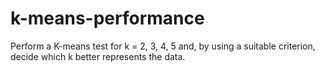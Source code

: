 # k-means-performance
Perform a K-means test for k = 2, 3, 4, 5 and, by
using a suitable criterion, decide which k better
represents the data.


